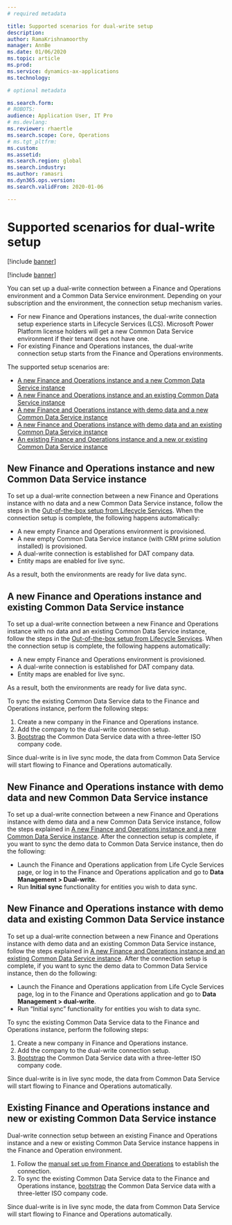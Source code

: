 ```yaml
---
# required metadata

title: Supported scenarios for dual-write setup
description: 
author: RamaKrishnamoorthy
manager: AnnBe
ms.date: 01/06/2020
ms.topic: article
ms.prod: 
ms.service: dynamics-ax-applications
ms.technology: 

# optional metadata

ms.search.form: 
# ROBOTS: 
audience: Application User, IT Pro
# ms.devlang: 
ms.reviewer: rhaertle
ms.search.scope: Core, Operations
# ms.tgt_pltfrm: 
ms.custom: 
ms.assetid: 
ms.search.region: global
ms.search.industry: 
ms.author: ramasri
ms.dyn365.ops.version: 
ms.search.validFrom: 2020-01-06

---
```


# Supported scenarios for dual-write setup

[!include [banner](../../includes/banner.md)]

[!include [banner](../../includes/preview-banner.md)]

You can set up a dual-write connection between a Finance and Operations environment and a Common Data Service environment. Depending on your subscription and the environment, the connection setup mechanism varies.

+ For new Finance and Operations instances, the dual-write connection setup experience starts in Lifecycle Services (LCS). Microsoft Power Platform license holders will get a new Common Data Service environment if their tenant does not have one.
+ For existing Finance and Operations instances, the dual-write connection setup starts from the Finance and Operations environments.

The supported setup scenarios are:
+ [A new Finance and Operations instance and a new Common Data Service instance](#new-new)
+ [A new Finance and Operations instance and an existing Common Data Service instance](#new-existing)
+ [A new Finance and Operations instance with demo data and a new Common Data Service instance](#new-demo-new)
+ [A new Finance and Operations instance with demo data and an existing Common Data Service instance](#new-demo-existing)
+ [An existing Finance and Operations instance and a new or existing Common Data Service instance](#existing-existing)

## <a id="new-new"/>New Finance and Operations instance and new Common Data Service instance

To set up a dual-write connection between a new Finance and Operations instance with no data and a new Common Data Service instance, follow the steps in the [Out-of-the-box setup from Lifecycle Services](lcs-setup.md). When the connection setup is complete, the following happens automatically:

- A new empty Finance and Operations environment is provisioned.
- A new empty Common Data Service instance (with CRM prime solution installed) is provisioned.
- A dual-write connection is established for DAT company data.
- Entity maps are enabled for live sync.

As a result, both the environments are ready for live data sync.

## <a id="new-existing"/>A new Finance and Operations instance and existing Common Data Service instance

To set up a dual-write connection between a new Finance and Operations instance with no data and an existing Common Data Service instance, follow the steps in the [Out-of-the-box setup from Lifecycle Services](lcs-setup.md). When the connection setup is complete, the following happens automatically:

- A new empty Finance and Operations environment is provisioned.
- A dual-write connection is established for DAT company data.
- Entity maps are enabled for live sync.

As a result, both the environments are ready for live data sync.

To sync the existing Common Data Service data to the Finance and Operations instance, perform the following steps:
1. Create a new company in the Finance and Operations instance.
2. Add the company to the dual-write connection setup.
3. [Bootstrap](bootstrap-company-data.md) the Common Data Service data with a three-letter ISO company code.

Since dual-write is in live sync mode, the data from Common Data Service will start flowing to Finance and Operations automatically.

## <a id="new-demo-new"/>New Finance and Operations instance with demo data and new Common Data Service instance

To set up a dual-write connection between a new Finance and Operations instance with demo data and a new Common Data Service instance, follow the steps explained in [A new Finance and Operations instance and a new Common Data Service instance](#new-new). After the connection setup is complete, if you want to sync the demo data to Common Data Service instance, then do the following:
- Launch the Finance and Operations application from Life Cycle Services page, or log in to the Finance and Operations application and go to **Data Management > Dual-write**.
- Run **Initial sync** functionality for entities you wish to data sync.

## <a id="new-demo-existing"/>New Finance and Operations instance with demo data and existing Common Data Service instance

To set up a dual-write connection between a new Finance and Operations instance with demo data and an existing Common Data Service instance, follow the steps explained in  [A new Finance and Operations instance and an existing Common Data Service instance](#new-existing). After the connection setup is complete, if you want to sync the demo data to Common Data Service instance, then do the following:
- Launch the Finance and Operations application from Life Cycle Services page, log in to the Finance and Operations application and go to **Data Management > dual-write**.
- Run “Initial sync” functionality for entities you wish to data sync.

To sync the existing Common Data Service data to the Finance and Operations instance, perform the following steps:
1.	Create a new company in Finance and Operations instance.
2.	Add the company to the dual-write connection setup.
3. [Bootstrap](bootstrap-company-data.md) the Common Data Service data with a three-letter ISO company code.

Since dual-write is in live sync mode, the data from Common Data Service will start flowing to Finance and Operations automatically.

## <a id="existing-existing"/>Existing Finance and Operations instance and new or existing Common Data Service instance
Dual-write connection setup between an existing Finance and Operations instance and a new or existing Common Data Service instance happens in the Finance and Operation environment. 
1. Follow the [manual set up from Finance and Operations](fin-ops-setup.md) to establish the connection.
2. To sync the existing Common Data Service data to the Finance and Operations instance, [bootstrap](bootstrap-company-data.md) the Common Data Service data with a three-letter ISO company code. 

Since dual-write is in live sync mode, the data from Common Data Service will start flowing to Finance and Operations automatically.

